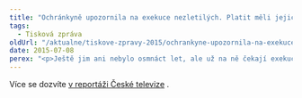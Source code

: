 ```yaml
---
title: "Ochránkyně upozornila na exekuce nezletilých. Platit měli jejich rodiče"
tags:
  - Tisková zpráva
oldUrl: "/aktualne/tiskove-zpravy-2015/ochrankyne-upozornila-na-exekuce-nezletilych-platit-meli-jejich-rodice"
date: 2015-07-08
perex: "<p>Ještě jim ani nebylo osmnáct let, ale už na ně čekají exekuce. A to proto, že jejich rodiče uzavřeli smlouvy například s mobilními operátory na jména dětí a potom neplatili. Exekutoři však míří rovnou za nezletilými či čerstvě zletilými. Na situaci upozornila veřejná ochránkyně práv, které se v posledních týdnech dostaly na stůl tři takové případy. </p>"
---
```


<!-- imported from the old website -->

Více se dozvíte <a title="Otevření do nového okna" href="http://www.ceskatelevize.cz/ct24/domaci/316738-jsou-cerstve-plnoleti-ale-s-exekuci-na-krku-kvuli-rodicum/" target="_blank">v reportáži České televize</a> .
